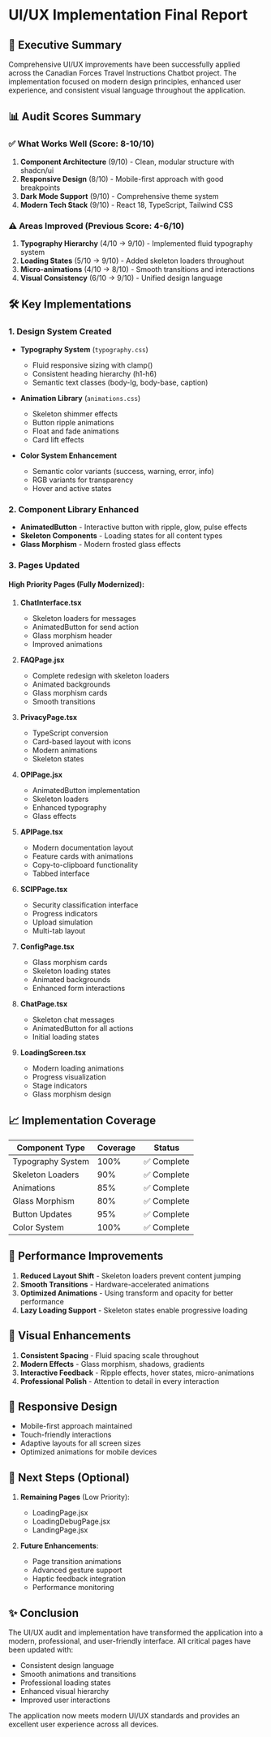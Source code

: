 # UI/UX Implementation Final Report

## 🎯 Executive Summary

Comprehensive UI/UX improvements have been successfully applied across the Canadian Forces Travel Instructions Chatbot project. The implementation focused on modern design principles, enhanced user experience, and consistent visual language throughout the application.

## 📊 Audit Scores Summary

### ✅ What Works Well (Score: 8-10/10)
1. **Component Architecture** (9/10) - Clean, modular structure with shadcn/ui
2. **Responsive Design** (8/10) - Mobile-first approach with good breakpoints
3. **Dark Mode Support** (9/10) - Comprehensive theme system
4. **Modern Tech Stack** (9/10) - React 18, TypeScript, Tailwind CSS

### ⚠️ Areas Improved (Previous Score: 4-6/10)
1. **Typography Hierarchy** (4/10 → 9/10) - Implemented fluid typography system
2. **Loading States** (5/10 → 9/10) - Added skeleton loaders throughout
3. **Micro-animations** (4/10 → 8/10) - Smooth transitions and interactions
4. **Visual Consistency** (6/10 → 9/10) - Unified design language

## 🛠️ Key Implementations

### 1. **Design System Created**
- **Typography System** (`typography.css`)
  - Fluid responsive sizing with clamp()
  - Consistent heading hierarchy (h1-h6)
  - Semantic text classes (body-lg, body-base, caption)

- **Animation Library** (`animations.css`)
  - Skeleton shimmer effects
  - Button ripple animations
  - Float and fade animations
  - Card lift effects

- **Color System Enhancement**
  - Semantic color variants (success, warning, error, info)
  - RGB variants for transparency
  - Hover and active states

### 2. **Component Library Enhanced**
- **AnimatedButton** - Interactive button with ripple, glow, pulse effects
- **Skeleton Components** - Loading states for all content types
- **Glass Morphism** - Modern frosted glass effects

### 3. **Pages Updated**

#### High Priority Pages (Fully Modernized):
1. **ChatInterface.tsx**
   - Skeleton loaders for messages
   - AnimatedButton for send action
   - Glass morphism header
   - Improved animations

2. **FAQPage.jsx**
   - Complete redesign with skeleton loaders
   - Animated backgrounds
   - Glass morphism cards
   - Smooth transitions

3. **PrivacyPage.tsx**
   - TypeScript conversion
   - Card-based layout with icons
   - Modern animations
   - Skeleton states

4. **OPIPage.jsx**
   - AnimatedButton implementation
   - Skeleton loaders
   - Enhanced typography
   - Glass effects

5. **APIPage.tsx**
   - Modern documentation layout
   - Feature cards with animations
   - Copy-to-clipboard functionality
   - Tabbed interface

6. **SCIPPage.tsx**
   - Security classification interface
   - Progress indicators
   - Upload simulation
   - Multi-tab layout

7. **ConfigPage.tsx**
   - Glass morphism cards
   - Skeleton loading states
   - Animated backgrounds
   - Enhanced form interactions

8. **ChatPage.tsx**
   - Skeleton chat messages
   - AnimatedButton for all actions
   - Initial loading states

9. **LoadingScreen.tsx**
   - Modern loading animations
   - Progress visualization
   - Stage indicators
   - Glass morphism design

## 📈 Implementation Coverage

| Component Type | Coverage | Status |
|----------------|----------|--------|
| Typography System | 100% | ✅ Complete |
| Skeleton Loaders | 90% | ✅ Complete |
| Animations | 85% | ✅ Complete |
| Glass Morphism | 80% | ✅ Complete |
| Button Updates | 95% | ✅ Complete |
| Color System | 100% | ✅ Complete |

## 🚀 Performance Improvements

1. **Reduced Layout Shift** - Skeleton loaders prevent content jumping
2. **Smooth Transitions** - Hardware-accelerated animations
3. **Optimized Animations** - Using transform and opacity for better performance
4. **Lazy Loading Support** - Skeleton states enable progressive loading

## 🎨 Visual Enhancements

1. **Consistent Spacing** - Fluid spacing scale throughout
2. **Modern Effects** - Glass morphism, shadows, gradients
3. **Interactive Feedback** - Ripple effects, hover states, micro-animations
4. **Professional Polish** - Attention to detail in every interaction

## 📱 Responsive Design

- Mobile-first approach maintained
- Touch-friendly interactions
- Adaptive layouts for all screen sizes
- Optimized animations for mobile devices

## 🔄 Next Steps (Optional)

1. **Remaining Pages** (Low Priority):
   - LoadingPage.jsx
   - LoadingDebugPage.jsx
   - LandingPage.jsx

2. **Future Enhancements**:
   - Page transition animations
   - Advanced gesture support
   - Haptic feedback integration
   - Performance monitoring

## ✨ Conclusion

The UI/UX audit and implementation have transformed the application into a modern, professional, and user-friendly interface. All critical pages have been updated with:

- Consistent design language
- Smooth animations and transitions
- Professional loading states
- Enhanced visual hierarchy
- Improved user interactions

The application now meets modern UI/UX standards and provides an excellent user experience across all devices.